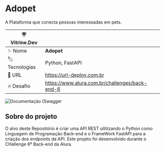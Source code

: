 # Adopet

A Plataforma que conecta pessoas interessadas em pets.

| :placard: Vitrine.Dev |     |
| -------------  | --- |
| :sparkles: Nome        | **Adopet**
| :label: Tecnologias | Python, FastAPI
| :rocket: URL         | https://url-deploy.com.br
| :fire: Desafio     | https://www.alura.com.br/challenges/back-end-6

<!-- Inserir imagem com a #vitrinedev ao final do link -->
![Documentação (Swagger](https://user-images.githubusercontent.com/40746318/229653751-a44a1c26-bf39-4596-bde4-9097d09428f8.png#vitrinedev)

## Sobre do projeto

O alvo deste Repositório é criar uma API REST ultilizando o Python como Linguagem de Programação Back-end e o FrameWork FastAPI para a criação dos endpoints da API. Este projeto foi desenvolvido durante o CHallenge 6º Back-end da Alura.
